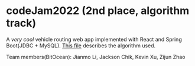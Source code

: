 # codeJam2022 (2nd place, algorithm track)

A *very cool* vehicle routing web app implemented with React and Spring Boot(JDBC + MySQL). [This file](https://github.com/JacksonChik/codeJam2022/blob/master/algorithm_desc.pdf) describes the algorithm used. 

Team members(BitOcean): Jianmo Li, Jackson Chik, Kevin Xu, Zijun Zhao

